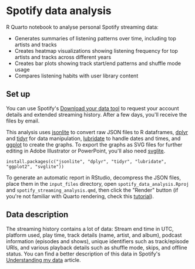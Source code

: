# Spotify data analysis
R Quarto notebook to analyse personal Spotify streaming data:

- Generates summaries of listening patterns over time, including top artists and tracks
- Creates heatmap visualizations showing listening frequency for top artists and tracks across different years
- Creates bar plots showing track start/end patterns and shuffle mode usage
- Compares listening habits with user library content

## Set up

You can use Spotify's [Download your data tool](https://www.spotify.com/us/account/privacy/) to request your account details and extended streaming history. After a few days, you'll receive the files by email.

This analysis uses [jsonlite](https://cran.r-project.org/web/packages/jsonlite/index.html) to convert raw JSON files to R dataframes, [dplyr](https://dplyr.tidyverse.org/) and [tidyr](https://tidyr.tidyverse.org/) for data manipulation, [lubridate](https://lubridate.tidyverse.org/) to handle dates and times, and [ggplot](https://ggplot2.tidyverse.org/) to create the graphs. To export the graphs as SVG files for further editing in Adobe Illustrator or PowerPoint, you'll also need [svglite](https://www.tidyverse.org/blog/2021/02/svglite-2-0-0/).

```
install.packages(c("jsonlite", "dplyr", "tidyr", "lubridate", "ggplot2", "svglite"))
```

To generate an automatic report in RStudio, decompress the JSON files, place them in the `input_files` directory, open `spotify_data_analysis.Rproj` and `spotify_streaming_analysis.qmd`, then click the "Render" button (if you're not familiar with Quarto rendering, check this [tutorial](https://quarto.org/docs/get-started/hello/rstudio.html#rendering)).

## Data description
The streaming history contains a lot of data: Stream end time in UTC, platform used, play time, track details (name, artist, and album), podcast information (episodes and shows), unique identifiers such as track/episode URIs, and various playback details such as shuffle mode, skips, and offline status. You can find a better description of this data in Spotify's [Understanding my data](https://support.spotify.com/uk/article/understanding-my-data/) article.
